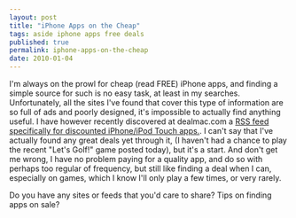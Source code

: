 ```yaml
---
layout: post
title: "iPhone Apps on the Cheap"
tags: aside iphone apps free deals
published: true
permalink: iphone-apps-on-the-cheap
date: 2010-01-04
---
```


I'm always on the prowl for cheap (read FREE) iPhone apps, and finding a simple source for such is no easy task, at least in my searches.  Unfortunately, all the sites I've found that cover this type of information are so full of ads and poorly designed, it's impossible to actually find anything useful.  I have however recently discovered at dealmac.com a <a href="http://dealmac.com/rss/541-">RSS feed specifically for discounted iPhone/iPod Touch apps.</a>. I can't say that I've actually found any great deals yet through it, (I haven't had a chance to play the recent "Let's Golf!" game posted today), but it's a start.  And don't get me wrong, I have no problem paying for a quality app, and do so with perhaps too regular of frequency, but still like finding a deal when I can, especially on games, which I know I'll only play a few times, or very rarely.

Do you have any sites or feeds that you'd care to share?  Tips on finding apps on sale?
